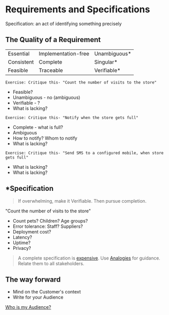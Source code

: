 # Requirements and Specifications

Specification: an act of identifying something precisely

## The Quality of a Requirement

<!-- markdownlint-disable MD033 -->

<table>
<tr><td>Essential</td><td>Implementation-free</td><td>Unambiguous*</td>
</tr>
<tr><td>Consistent</td><td>Complete</td><td>Singular*</td>
</tr>
<tr><td>Feasible</td><td>Traceable</td><td>Verifiable*</td>
</tr>
</table>

`Exercise: Critique this- "Count the number of visits to the store"`

- Feasible?
- Unambiguous - no (ambiguous)
- Verifiable - ?
- What is lacking?

`Exercise: Critique this- "Notify when the store gets full"`

- Complete - what is full?
- Ambiguous
- How to notify? Whom to notify
- What is lacking?

`Exercise: Critique this- "Send SMS to a configured mobile, when store gets full"`

- What is lacking?
- What is lacking?

## *Specification

> If overwhelming, make it Verifiable. Then pursue completion.

"Count the number of visits to the store"

- Count pets? Children? Age groups?
- Error tolerance: Staff? Suppliers?
- Deployment cost?
- Latency?
- Uptime?
- Privacy?

> A complete specification is [expensive](form-fit-function.md).
Use [Analogies](modeling-needs-analogy-structure.md)
for guidance. Relate them to all stakeholders.

## The way forward

- Mind on the Customer's context
- Write for your Audience

[Who is my Audience?](modeling-needs-of-stakeholders.md)
